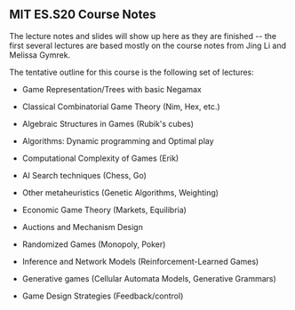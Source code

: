MIT ES.S20 Course Notes
-------

The lecture notes and slides will show up here as they are
finished -- the first several lectures are based mostly on
the course notes from Jing Li and Melissa Gymrek.

The tentative outline for this course is the following set of
lectures:

 + Game Representation/Trees with basic Negamax

 + Classical Combinatorial Game Theory (Nim, Hex, etc.)

 + Algebraic Structures in Games (Rubik's cubes)

 + Algorithms: Dynamic programming and Optimal play

 + Computational Complexity of Games (Erik)

 + AI Search techniques (Chess, Go)

 + Other metaheuristics (Genetic Algorithms, Weighting)

 + Economic Game Theory (Markets, Equilibria)

 + Auctions and Mechanism Design

 + Randomized Games (Monopoly, Poker)

 + Inference and Network Models (Reinforcement-Learned Games)

 + Generative games (Cellular Automata Models, Generative Grammars)

 + Game Design Strategies (Feedback/control)

